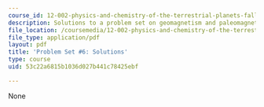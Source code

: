 ```yaml
---
course_id: 12-002-physics-and-chemistry-of-the-terrestrial-planets-fall-2008
description: Solutions to a problem set on geomagnetism and paleomagnetism.
file_location: /coursemedia/12-002-physics-and-chemistry-of-the-terrestrial-planets-fall-2008/53c22a6815b1036d027b441c78425ebf_MIT12_002f08_ps06_solutions.pdf
file_type: application/pdf
layout: pdf
title: 'Problem Set #6: Solutions'
type: course
uid: 53c22a6815b1036d027b441c78425ebf

---
```

None